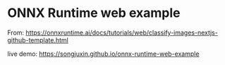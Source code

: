 # ONNX Runtime web example

From: https://onnxruntime.ai/docs/tutorials/web/classify-images-nextjs-github-template.html

live demo: https://songjuxin.github.io/onnx-runtime-web-example
